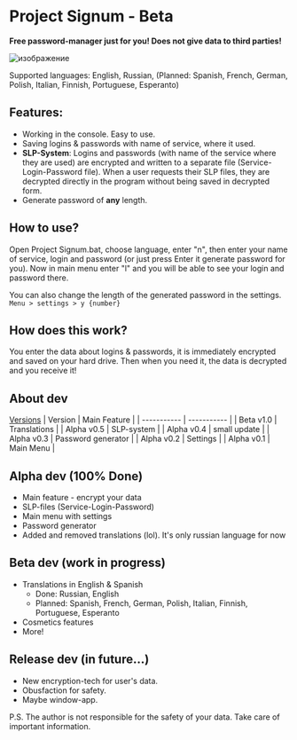# Project Signum - Beta

**Free password-manager just for you! Does not give data to third parties!**

![изображение](https://github.com/user-attachments/assets/2629d758-6c48-4364-ada7-e99cb26ec0f8)

Supported languages: English, Russian, (Planned: Spanish, French, German, Polish, Italian, Finnish, Portuguese, Esperanto)

## Features:
* Working in the console. Easy to use.
* Saving logins & passwords with name of service, where it used.
* **SLP-System**: Logins and passwords (with name of the service where they are used) are encrypted and written to a separate file (Service-Login-Password file). When a user requests their SLP files, they are decrypted directly in the program without being saved in decrypted form.
* Generate password of **any** length.

## How to use?
Open Project Signum.bat, choose language, enter "n", then enter your name of service, login and password (or just press Enter it generate password for you). Now in main menu enter "l" and you will be able to see your login and password there.

You can also change the length of the generated password in the settings. 
`Menu > settings > y {number}`


## How does this work?
You enter the data about logins & passwords, it is immediately encrypted and saved on your hard drive. Then when you need it, the data is decrypted and you receive it!

## About dev
[Versions](https://github.com/TheItcor/ProjectSignum/releases)
| Version | Main Feature |
| ----------- | ----------- |
| Beta v1.0    |  Translations  |
| Alpha v0.5    |  SLP-system  |
| Alpha v0.4    |  small update  |
| Alpha v0.3    |  Password generator  |
| Alpha v0.2    |  Settings  |
| Alpha v0.1    | Main Menu   |


## Alpha dev (100% Done)
* Main feature - encrypt your data
* SLP-files (Service-Login-Password)
* Main menu with settings
* Password generator
* Added and removed translations (lol). It's only russian language for now



## Beta dev (work in progress)
* Translations in English & Spanish
    - Done: Russian, English
    - Planned: Spanish, French, German, Polish, Italian, Finnish, Portuguese, Esperanto 
* Cosmetics features
* More!



## Release dev (in future...)
* New encryption-tech for user's data.
* Obusfaction for safety.
* Maybe window-app.


P.S. The author is not responsible for the safety of your data. Take care of important information.

